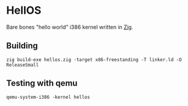 # HellOS

Bare bones "hello world" i386 kernel written in [Zig](https://ziglang.org/).

## Building

```
zig build-exe hellos.zig -target x86-freestanding -T linker.ld -O ReleaseSmall
```

## Testing with qemu

```
qemu-system-i386 -kernel hellos
```
